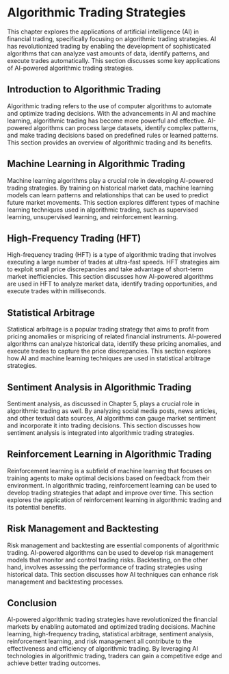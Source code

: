 # Algorithmic Trading Strategies

This chapter explores the applications of artificial intelligence (AI) in financial trading, specifically focusing on algorithmic trading strategies. AI has revolutionized trading by enabling the development of sophisticated algorithms that can analyze vast amounts of data, identify patterns, and execute trades automatically. This section discusses some key applications of AI-powered algorithmic trading strategies.

## Introduction to Algorithmic Trading

Algorithmic trading refers to the use of computer algorithms to automate and optimize trading decisions. With the advancements in AI and machine learning, algorithmic trading has become more powerful and effective. AI-powered algorithms can process large datasets, identify complex patterns, and make trading decisions based on predefined rules or learned patterns. This section provides an overview of algorithmic trading and its benefits.

## Machine Learning in Algorithmic Trading

Machine learning algorithms play a crucial role in developing AI-powered trading strategies. By training on historical market data, machine learning models can learn patterns and relationships that can be used to predict future market movements. This section explores different types of machine learning techniques used in algorithmic trading, such as supervised learning, unsupervised learning, and reinforcement learning.

## High-Frequency Trading (HFT)

High-frequency trading (HFT) is a type of algorithmic trading that involves executing a large number of trades at ultra-fast speeds. HFT strategies aim to exploit small price discrepancies and take advantage of short-term market inefficiencies. This section discusses how AI-powered algorithms are used in HFT to analyze market data, identify trading opportunities, and execute trades within milliseconds.

## Statistical Arbitrage

Statistical arbitrage is a popular trading strategy that aims to profit from pricing anomalies or mispricing of related financial instruments. AI-powered algorithms can analyze historical data, identify these pricing anomalies, and execute trades to capture the price discrepancies. This section explores how AI and machine learning techniques are used in statistical arbitrage strategies.

## Sentiment Analysis in Algorithmic Trading

Sentiment analysis, as discussed in Chapter 5, plays a crucial role in algorithmic trading as well. By analyzing social media posts, news articles, and other textual data sources, AI algorithms can gauge market sentiment and incorporate it into trading decisions. This section discusses how sentiment analysis is integrated into algorithmic trading strategies.

## Reinforcement Learning in Algorithmic Trading

Reinforcement learning is a subfield of machine learning that focuses on training agents to make optimal decisions based on feedback from their environment. In algorithmic trading, reinforcement learning can be used to develop trading strategies that adapt and improve over time. This section explores the application of reinforcement learning in algorithmic trading and its potential benefits.

## Risk Management and Backtesting

Risk management and backtesting are essential components of algorithmic trading. AI-powered algorithms can be used to develop risk management models that monitor and control trading risks. Backtesting, on the other hand, involves assessing the performance of trading strategies using historical data. This section discusses how AI techniques can enhance risk management and backtesting processes.

## Conclusion

AI-powered algorithmic trading strategies have revolutionized the financial markets by enabling automated and optimized trading decisions. Machine learning, high-frequency trading, statistical arbitrage, sentiment analysis, reinforcement learning, and risk management all contribute to the effectiveness and efficiency of algorithmic trading. By leveraging AI technologies in algorithmic trading, traders can gain a competitive edge and achieve better trading outcomes.

